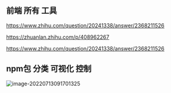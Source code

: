 ## 前端 所有 工具

https://www.zhihu.com/question/20241338/answer/2368211526



https://zhuanlan.zhihu.com/p/408962267



https://www.zhihu.com/question/20241338/answer/2368211526



## npm包 分类 可视化 控制

![image-20220713091701325](https://gitee.com/yt46767/doc/raw/master/image-20220713091701325.png) 